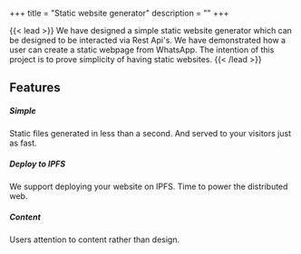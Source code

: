 +++
title = "Static website generator"
description = ""
+++

{{< lead >}}
We have designed a simple static website generator which can be designed to be interacted via Rest Api's. We have demonstrated how a user can create a static webpage from
WhatsApp. The intention of this project is to prove simplicity of having static websites.
{{< /lead >}}


## Features
<div class="row py-3 mb-5">
	<div class="col-md-4">
		<div class="card flex-row border-0">
			<div class="mt-3">
				<!--<span class="fas fa-tachometer-alt fa-2x text-primary"></span>-->
			</div>
			<div class="card-body pl-2">
				<h5 class="card-title">
					Simple
				</h5>
				<p class="card-text text-muted">
					Static files generated in less than a second. And served to your visitors just as fast.
				</p>
			</div>
		</div>
	</div>
	<div class="col-md-4">
		<div class="card flex-row border-0">
			<div class="mt-3">
				<!--<span class="fas fa-paint-brush fa-2x text-primary"></span>-->
			</div>
			<div class="card-body pl-2">
				<h5 class="card-title">
					Deploy to IPFS
				</h5>
				<p class="card-text text-muted">
					We support deploying your website on IPFS. Time to power the distributed web.
				</p>
			</div>
		</div>
	</div>
	<div class="col-md-4">
		<div class="card flex-row border-0">
			<div class="mt-3">
				<!--<span class="fas fa-cogs fa-2x text-primary"></span>-->
			</div>
			<div class="card-body pl-2">
				<h5 class="card-title">
					Content
				</h5>
				<p class="card-text text-muted">
					Users attention to content rather than design.
				</p>
			</div>
		</div>
	</div>

</div>
